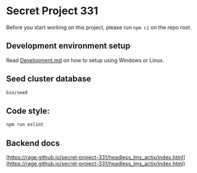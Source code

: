 # Secret Project 331

Before you start working on this project, please run `npm ci` on the repo root.

## Development environment setup

Read [Development.md](https://github.com/rage/secret-project-331/blob/master/docs/Development.md) on how to setup using Windows or Linux.

## Seed cluster database

```sh
bin/seed
```

## Code style:

```bash
npm run eslint
```

## Backend docs

[https://rage.github.io/secret-project-331/headless_lms_actix/index.html](https://rage.github.io/secret-project-331/headless_lms_actix/index.html)
